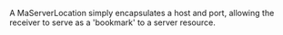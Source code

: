 A MaServerLocation simply encapsulates a host and port, allowing the receiver to serve as a 'bookmark' to a server resource.
